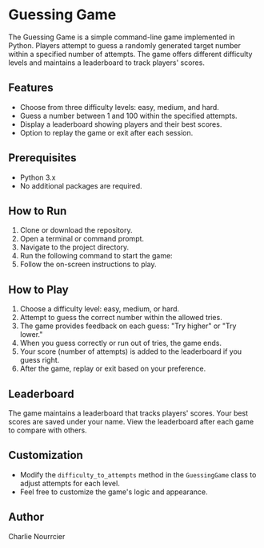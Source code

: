 # Guessing Game

The Guessing Game is a simple command-line game implemented in Python. Players attempt to guess a randomly generated target number within a specified number of attempts. The game offers different difficulty levels and maintains a leaderboard to track players' scores.

## Features

- Choose from three difficulty levels: easy, medium, and hard.
- Guess a number between 1 and 100 within the specified attempts.
- Display a leaderboard showing players and their best scores.
- Option to replay the game or exit after each session.

## Prerequisites

- Python 3.x
- No additional packages are required.

## How to Run

1. Clone or download the repository.
2. Open a terminal or command prompt.
3. Navigate to the project directory.
4. Run the following command to start the game:
5. Follow the on-screen instructions to play.

## How to Play

1. Choose a difficulty level: easy, medium, or hard.
2. Attempt to guess the correct number within the allowed tries.
3. The game provides feedback on each guess: "Try higher" or "Try lower."
4. When you guess correctly or run out of tries, the game ends.
5. Your score (number of attempts) is added to the leaderboard if you guess right.
6. After the game, replay or exit based on your preference.

## Leaderboard

The game maintains a leaderboard that tracks players' scores. Your best scores are saved under your name. View the leaderboard after each game to compare with others.

## Customization

- Modify the `difficulty_to_attempts` method in the `GuessingGame` class to adjust attempts for each level.
- Feel free to customize the game's logic and appearance.

## Author

Charlie Nourrcier
